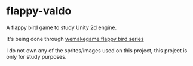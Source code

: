 flappy-valdo
============

A flappy bird game to study Unity 2d engine.

It's being done through [wemakegame flappy bird series](http://www.youtube.com/playlist?list=PLgecLxzHBSbPXPM93l7eQaEoGk9FRSFjU)

I do not own any of the sprites/images used on this project, this project is only for study purposes.
